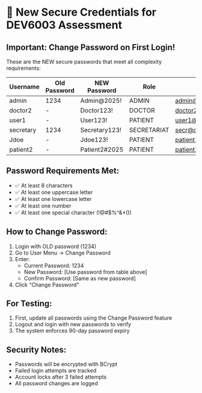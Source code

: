 # 🔐 New Secure Credentials for DEV6003 Assessment

## Important: Change Password on First Login!

These are the NEW secure passwords that meet all complexity requirements:

| Username  | Old Password | NEW Password  | Role        | Email                  |
|-----------|--------------|---------------|-------------|------------------------|
| admin     | 1234         | Admin@2025!   | ADMIN       | admin@hospital.nyc     |
| doctor2   | -            | Doctor123!    | DOCTOR      | doctor2@hospital.com	  |
| user1     | -            | User123!      | PATIENT     | user1@mail.com        |
| secretary | 1234         | Secretary123! | SECRETARIAT | secr@doc.com |
| Jdoe      | -            | Jdoe123!      | PATIENT     | patient1@hospital.nyc  |
| patient2  | -            | Patient2#2025 | PATIENT     | patient2@hospital.nyc  |

## Password Requirements Met:
- ✅ At least 8 characters
- ✅ At least one uppercase letter
- ✅ At least one lowercase letter  
- ✅ At least one number
- ✅ At least one special character (!@#$%^&*())

## How to Change Password:

1. Login with OLD password (1234)
2. Go to User Menu → Change Password
3. Enter:
   - Current Password: 1234
   - New Password: [Use password from table above]
   - Confirm Password: [Same as new password]
4. Click "Change Password"

## For Testing:

1. First, update all passwords using the Change Password feature
2. Logout and login with new passwords to verify
3. The system enforces 90-day password expiry

## Security Notes:
- Passwords will be encrypted with BCrypt
- Failed login attempts are tracked
- Account locks after 3 failed attempts
- All password changes are logged
